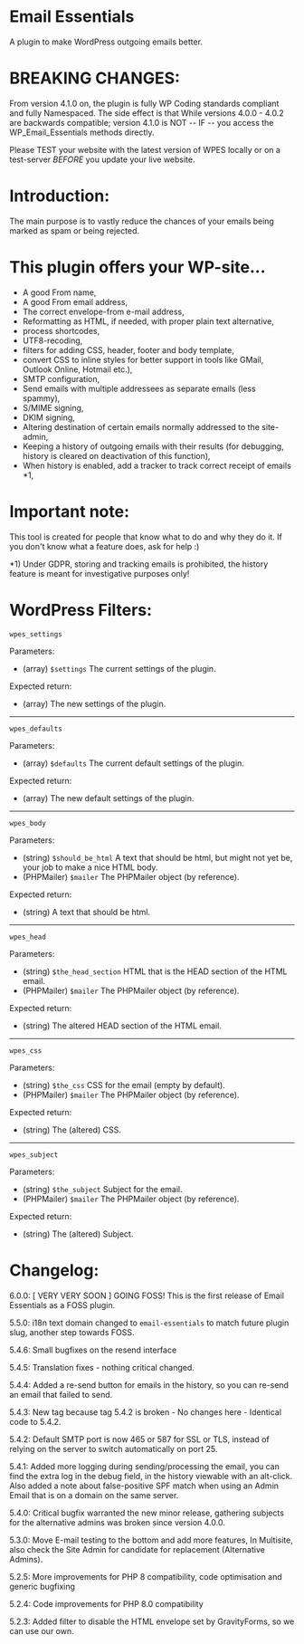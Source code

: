 # Email Essentials
A plugin to make WordPress outgoing emails better.

# BREAKING CHANGES:

From version 4.1.0 on, the plugin is fully WP Coding standards compliant and fully Namespaced.
The side effect is that While versions 4.0.0 - 4.0.2 are backwards compatible; version 4.1.0 is NOT -- IF -- you access the WP_Email_Essentials methods directly.

Please TEST your website with the latest version of WPES locally or on a test-server _BEFORE_ you update your live website.

# Introduction:

The main purpose is to vastly reduce the chances of your emails being marked as spam or being rejected.

# This plugin offers your WP-site...
* A good From name,
* A good From email address,
* The correct envelope-from e-mail address,
* Reformatting as HTML, if needed, with proper plain text alternative,
* process shortcodes,
* UTF8-recoding,
* filters for adding CSS, header, footer and body template,
* convert CSS to inline styles for better support in tools like GMail, Outlook Online, Hotmail etc.),
* SMTP configuration,
* Send emails with multiple addressees as separate emails (less spammy),
* S/MIME signing,
* DKIM signing,
* Altering destination of certain emails normally addressed to the site-admin,
* Keeping a history of outgoing emails with their results (for debugging, history is cleared on deactivation of this function),
* When history is enabled, add a tracker to track correct receipt of emails *1,

# Important note:
This tool is created for people that know what to do and why they do it. If you don't know what a feature does, ask for help :)

*1) Under GDPR, storing and tracking emails is prohibited, the history feature is meant for investigative purposes only!

# WordPress Filters:

`wpes_settings`

Parameters:
- (array) `$settings` The current settings of the plugin.

Expected return:
- (array) The new settings of the plugin.

---

`wpes_defaults`

Parameters:
- (array) `$defaults` The current default settings of the plugin.

Expected return:
- (array) The new default settings of the plugin.

---

`wpes_body`

Parameters:
- (string) `$should_be_html` A text that should be html, but might not yet be, your job to make a nice HTML body.
- (PHPMailer) `$mailer` The PHPMailer object (by reference).

Expected return:
- (string) A text that should be html.

---

`wpes_head`

Parameters:
- (string) `$the_head_section` HTML that is the HEAD section of the HTML email.
- (PHPMailer) `$mailer` The PHPMailer object (by reference).

Expected return:
- (string) The altered HEAD section of the HTML email.

---

`wpes_css`

Parameters:
- (string) `$the_css` CSS for the email (empty by default).
- (PHPMailer) `$mailer` The PHPMailer object (by reference).

Expected return:
- (string) The (altered) CSS.

---

`wpes_subject`

Parameters:
- (string) `$the_subject` Subject for the email.
- (PHPMailer) `$mailer` The PHPMailer object (by reference).

Expected return:
- (string) The (altered) Subject.

# Changelog:

6.0.0: [ VERY VERY SOON ] GOING FOSS! This is the first release of Email Essentials as a FOSS plugin.

5.5.0: i18n text domain changed to `email-essentials` to match future plugin slug, another step towards FOSS.

5.4.6: Small bugfixes on the resend interface

5.4.5: Translation fixes - nothing critical changed.

5.4.4: Added a re-send button for emails in the history, so you can re-send an email that failed to send.

5.4.3: New tag because tag 5.4.2 is broken - No changes here - Identical code to 5.4.2.

5.4.2: Default SMTP port is now 465 or 587 for SSL or TLS, instead of relying on the server to switch automatically on port 25.

5.4.1: Added more logging during sending/processing the email, you can find the extra log in the debug field, in the history viewable with an alt-click. Also added a note about false-positive SPF match when using an Admin Email that is on a domain on the same server.

5.4.0: Critical bugfix warranted the new minor release, gathering subjects for the alternative admins was broken since version 4.0.0.

5.3.0: Move E-mail testing to the bottom and add more features, In Multisite, also check the Site Admin for candidate for replacement (Alternative Admins).

5.2.5: More improvements for PHP 8 compatibility, code optimisation and generic bugfixing

5.2.4: Code improvements for PHP 8.0 compatibility

5.2.3: Added filter to disable the HTML envelope set by GravityForms, so we can use our own.
